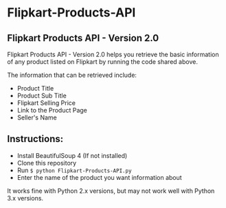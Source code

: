 Flipkart-Products-API
=====================

## Flipkart Products API - Version 2.0

Flipkart Products API - Version 2.0 helps you retrieve the basic information of any product listed on Flipkart by running the code shared above. 

The information that can be retrieved include:
* Product Title
* Product Sub Title
* Flipkart Selling Price
* Link to the Product Page
* Seller's Name

## Instructions:
* Install BeautifulSoup 4 (If not installed)
* Clone this repository
* Run `$ python Flipkart-Products-API.py`
* Enter the name of the product you want information about

It works fine with Python 2.x versions, but may not work well with Python 3.x versions. 
